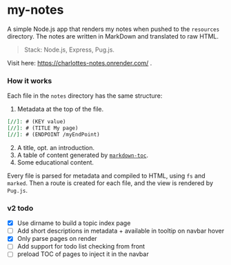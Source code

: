 # my-notes

A simple Node.js app that renders my notes when pushed to the `resources` directory. The notes are written in MarkDown and translated to raw HTML.

> Stack: Node.js, Express, Pug.js.

Visit here: <https://charlottes-notes.onrender.com/> .

### How it works

Each file in the `notes` directory has the same structure:

1. Metadata at the top of the file.

```markdown
[//]: # (KEY value)
[//]: # (TITLE My page)
[//]: # (ENDPOINT /myEndPoint)
```

2. A title, opt. an introduction.
3. A table of content generated by [`markdown-toc`](https://github.com/ardumont/markdown-toc).
4. Some educational content.

Every file is parsed for metadata and compiled to HTML, using `fs` and `marked`. Then a route is created for each file, and the view is rendered by `Pug.js`.

### v2 todo

- [x] Use dirname to build a topic index page
- [ ] Add short descriptions in metadata + available in tooltip on navbar hover
- [x] Only parse pages on render
- [ ] Add support for todo list checking from front
- [ ] preload TOC of pages to inject it in the navbar
